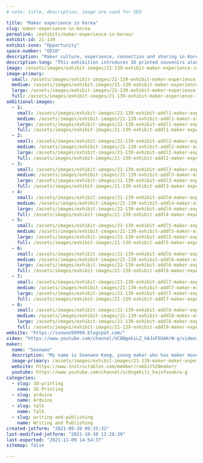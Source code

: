 ```yaml
---
# note: title, description, image are used for SEO

title: "Maker experience in Korea"
slug: maker-experience-in-korea
permalink: /exhibits/maker-experience-in-korea/
exhibit-id: 21-139
exhibit-zone: "Opportunity"
space-number: "OD10"
description: "Maker culture, experience, connection and sharing in Korea with books, videos and souvenirs"
description-long: "This exhibition introduces 3D printed souvenirs along with books and videos that summarize my activities at the Maker Faire every year in Korea since 2014. Through this, I think that you will be able to better understand the Korean maker culture and help to communicate with global makers. Korean maker videos and activities are translated into English. I plan to give maker souvenirs and materials made with 3D printing. These resources include an introduction to Korean maker culture and makerspaces, as well as DIY methods for more than 10 works that I have exhibited and worked with my family."
image: /assets/images/exhibit-images/21-139-exhibit-maker-experience-in-korea-img-2889-large.JPG
image-primary: 
  small: /assets/images/exhibit-images/21-139-exhibit-maker-experience-in-korea-img-2889-small.JPG
  medium: /assets/images/exhibit-images/21-139-exhibit-maker-experience-in-korea-img-2889-medium.JPG
  large: /assets/images/exhibit-images/21-139-exhibit-maker-experience-in-korea-img-2889-large.JPG
  full: /assets/images/exhibit-images/21-139-exhibit-maker-experience-in-korea-img-2889-full.JPG
additional-images: 
  - 1:
    small: /assets/images/exhibit-images/21-139-exhibit-addl1-maker-experience-in-korea-img-1310-small.JPG
    medium: /assets/images/exhibit-images/21-139-exhibit-addl1-maker-experience-in-korea-img-1310-medium.JPG
    large: /assets/images/exhibit-images/21-139-exhibit-addl1-maker-experience-in-korea-img-1310-large.JPG
    full: /assets/images/exhibit-images/21-139-exhibit-addl1-maker-experience-in-korea-img-1310-full.JPG
  - 2:
    small: /assets/images/exhibit-images/21-139-exhibit-addl2-maker-experience-in-korea-img-1346-small.JPG
    medium: /assets/images/exhibit-images/21-139-exhibit-addl2-maker-experience-in-korea-img-1346-medium.JPG
    large: /assets/images/exhibit-images/21-139-exhibit-addl2-maker-experience-in-korea-img-1346-large.JPG
    full: /assets/images/exhibit-images/21-139-exhibit-addl2-maker-experience-in-korea-img-1346-full.JPG
  - 3:
    small: /assets/images/exhibit-images/21-139-exhibit-addl3-maker-experience-in-korea-img-2888-small.JPG
    medium: /assets/images/exhibit-images/21-139-exhibit-addl3-maker-experience-in-korea-img-2888-medium.JPG
    large: /assets/images/exhibit-images/21-139-exhibit-addl3-maker-experience-in-korea-img-2888-large.JPG
    full: /assets/images/exhibit-images/21-139-exhibit-addl3-maker-experience-in-korea-img-2888-full.JPG
  - 4:
    small: /assets/images/exhibit-images/21-139-exhibit-addl4-maker-experience-in-korea-44-img-2889-3725-small.JPG
    medium: /assets/images/exhibit-images/21-139-exhibit-addl4-maker-experience-in-korea-44-img-2889-3725-medium.JPG
    large: /assets/images/exhibit-images/21-139-exhibit-addl4-maker-experience-in-korea-44-img-2889-3725-large.JPG
    full: /assets/images/exhibit-images/21-139-exhibit-addl4-maker-experience-in-korea-44-img-2889-3725-full.JPG
  - 5:
    small: /assets/images/exhibit-images/21-139-exhibit-addl5-maker-experience-in-korea-seoul-maker-faire-korea-small.PNG
    medium: /assets/images/exhibit-images/21-139-exhibit-addl5-maker-experience-in-korea-seoul-maker-faire-korea-medium.PNG
    large: /assets/images/exhibit-images/21-139-exhibit-addl5-maker-experience-in-korea-seoul-maker-faire-korea-large.PNG
    full: /assets/images/exhibit-images/21-139-exhibit-addl5-maker-experience-in-korea-seoul-maker-faire-korea-full.PNG
  - 6:
    small: /assets/images/exhibit-images/21-139-exhibit-addl6-maker-experience-in-korea-img-1336-small.JPG
    medium: /assets/images/exhibit-images/21-139-exhibit-addl6-maker-experience-in-korea-img-1336-medium.JPG
    large: /assets/images/exhibit-images/21-139-exhibit-addl6-maker-experience-in-korea-img-1336-large.JPG
    full: /assets/images/exhibit-images/21-139-exhibit-addl6-maker-experience-in-korea-img-1336-full.JPG
  - 7:
    small: /assets/images/exhibit-images/21-139-exhibit-addl7-maker-experience-in-korea-instructable-small.PNG
    medium: /assets/images/exhibit-images/21-139-exhibit-addl7-maker-experience-in-korea-instructable-medium.PNG
    large: /assets/images/exhibit-images/21-139-exhibit-addl7-maker-experience-in-korea-instructable-large.PNG
    full: /assets/images/exhibit-images/21-139-exhibit-addl7-maker-experience-in-korea-instructable-full.PNG
  - 8:
    small: /assets/images/exhibit-images/21-139-exhibit-addl8-maker-experience-in-korea-youtube-small.PNG
    medium: /assets/images/exhibit-images/21-139-exhibit-addl8-maker-experience-in-korea-youtube-medium.PNG
    large: /assets/images/exhibit-images/21-139-exhibit-addl8-maker-experience-in-korea-youtube-large.PNG
    full: /assets/images/exhibit-images/21-139-exhibit-addl8-maker-experience-in-korea-youtube-full.PNG
website: "https://sunwoo99999.blogspot.com/"
video: "https://www.youtube.com/channel/UC8NgekiLZ_hAJxFOSAKrW-g/videos"
maker: 
  name: "Seonwoo"
  description: "My name is Seonwoo Kang, young maker who has maker movement and fair experience from 6 years old in South Korea. I participated in the first maker fair in 2014 with my work with my parents. Currently I&#039;m 14 years old and a 9th grade student. I lived in Seoul, South Korea and I enjoy making something such as Toy, Game by using Design tools, 3D printer, soldering, Arduino, App inventor coding etc. When I make something, I used 3D printer, layer cut machine, CAD tools like Autocad, Tinkercad, 123D and Arduino. Also, I like to create contents by using Photoshop, Clip studio, Final cut."
  image-primary: /assets/images/exhibit-images/21-139-maker-maker-experience-in-korea-a2d0a5ea-6df1-4041-8360-30801e414be9-medium.jpg
  website: https://www.instructables.com/member/rabbit%20maker/
  youtube: https://www.youtube.com/channel/uc8ngekilz_hajxfosakrw-g
categories: 
  - slug: 3d-printing
    name: 3D Printing
  - slug: arduino
    name: Arduino
  - slug: talk
    name: Talk
  - slug: writing-and-publishing
    name: Writing and Publishing
created-jotform: "2021-09-20 09:35:32"
last-modified-jotform: "2021-10-30 12:28:39"
last-exported: "2021-11-09 14:54:37"
sitemap: false

---
```

